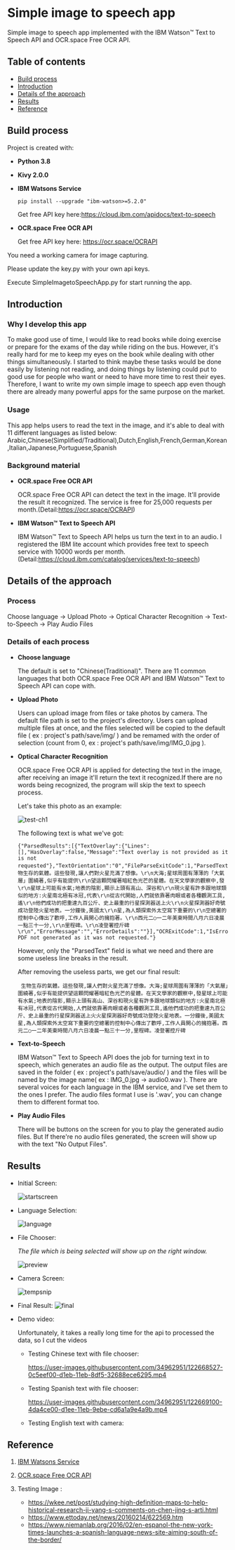 # Simple image to speech app
 Simple image to speech app implemented with the IBM Watson™ Text to Speech API and OCR.space Free OCR API.

## Table of contents
* [Build process](#build-process)
* [Introduction](#introduction)
* [Details of the approach](#details-of-the-approach)
* [Results](#results)
* [Reference](#reference)

## Build process

Project is created with:

    
 * __Python 3.8__ 
 * __Kivy 2.0.0__
 * __IBM Watsons Service__ 
 
    ```pip install --upgrade "ibm-watson>=5.2.0"```

    Get free API key here:https://cloud.ibm.com/apidocs/text-to-speech
    
 * __OCR.space Free OCR API__ 
 
    Get free API key here: https://ocr.space/OCRAPI

You need a working camera for image capturing.

Please update the key.py with your own api keys.

Execute SimpleImagetoSpeechApp.py for start running the app.


## Introduction

### Why I develop this app

To make good use of time, I would like to read books while doing exercise or prepare for the exams of the day while riding on the bus. However, it's really hard for me to keep my eyes on the book while dealing with other things simultaneously. I started to think maybe these tasks would be done easily by listening not reading, and doing things by listening could put to good use for people who want or need to have more time to rest their eyes. Therefore, I want to write my own simple image to speech app even though there are already many powerful apps for the same purpose on the market. 



### Usage
This app helps users to read the text in the image, 
and it's able to deal with 11 different languages as listed below:
Arabic,Chinese(Simplified/Traditional),Dutch,English,French,German,Korean,Italian,Japanese,Portuguese,Spanish



### Background material
* __OCR.space Free OCR API__

    OCR.space Free OCR API can detect the text in the image. It'll provide the result it recognized. The service is free for 25,000 requests per month.(Detail:https://ocr.space/OCRAPI)
    
* __IBM Watson™ Text to Speech API__
    
    IBM Watson™ Text to Speech API helps us turn the text in to an audio. I registered the IBM lite account which provides free text to speech service with 10000 words per month.
(Detail:https://cloud.ibm.com/catalog/services/text-to-speech)








## Details of the approach
### Process 
Choose language -> Upload Photo ->  Optical Character Recognition  ->  Text-to-Speech  -> Play Audio Files
### Details of each process
* __Choose language__

    The default is set to "Chinese(Traditional)". There are 11 common languages that both OCR.space Free OCR API and IBM Watson™ Text to Speech API can cope with.
    

    
* __Upload Photo__

    Users can upload image from files or take photos by camera. The default file path is set to the project's directory. Users can upload multiple files at once, and  the files selected will be copied to the default file ( ex : project's path/save/img/ ) and be remamed with the order of selection (count from 0, ex : project's path/save/img/IMG_0.jpg ).
    

* __Optical Character Recognition__

    OCR.space Free OCR API is applied for detecting the text in the image, after receiving an image it'll return the text it recognized.If there are no words being recognized, the program will skip the text to speech process. 
    
    Let's take this photo as an example:
  
    ![test-ch1](https://user-images.githubusercontent.com/34962951/122667783-2f879f80-d1e7-11eb-8ea4-fb79a62edd22.jpg)
  
    The following text is what we've got:
  
    ```
    {"ParsedResults":[{"TextOverlay":{"Lines":[],"HasOverlay":false,"Message":"Text overlay is not provided as it is not requested"},"TextOrientation":"0","FileParseExitCode":1,"ParsedText":"生物生存的氣體。這些發現,讓人們對火星充滿了想像。\r\n大海;星球周圍有薄薄的「大氣層」圍繞著,似乎有能提供\r\n望這顆閃耀著暗紅色光芒的星體。在天文學家的觀察中,發\r\n星球上可能有水氣;地表的陰影,顯示上頭有高山、深谷和\r\n現火星有許多跟地球類似的地方:火星南北極有冰冠,代表\r\n從古代開始,人們就依靠著肉眼或者各種觀測工具,遙\r\n他們成功的把重達九百公斤、史上最重的行星探測器送上火\r\n火星探測器好奇號成功登陸火星地表。一分鐘後,美國太\r\n星,為人類探索外太空寫下重要的\r\n空總署的控制中心傳出了歡呼,工作人員開心的擁抱著。\r\n西元二○一二年美東時間八月六日凌晨一點三十一分,\r\n里程碑。\r\n凌登署控斤碑\r\n","ErrorMessage":"","ErrorDetails":""}],"OCRExitCode":1,"IsErroredOnProcessing":false,"ProcessingTimeInMilliseconds":"2328","SearchablePDFURL":"Searchable PDF not generated as it was not requested."}
    ```

    However, only the "ParsedText" field is what we need and there are some useless line breaks in the result.

    After removing the useless parts, we get our final result:
    ```
     生物生存的氣體。這些發現,讓人們對火星充滿了想像。大海;星球周圍有薄薄的「大氣層」圍繞著,似乎有能提供望這顆閃耀著暗紅色光芒的星體。在天文學家的觀察中,發星球上可能有水氣;地表的陰影,顯示上頭有高山、深谷和現火星有許多跟地球類似的地方:火星南北極有冰冠,代表從古代開始,人們就依靠著肉眼或者各種觀測工具,遙他們成功的把重達九百公斤、史上最重的行星探測器送上火火星探測器好奇號成功登陸火星地表。一分鐘後,美國太星,為人類探索外太空寫下重要的空總署的控制中心傳出了歡呼,工作人員開心的擁抱著。西元二○一二年美東時間八月六日凌晨一點三十一分,里程碑。凌登署控斤碑   
    ```
* __Text-to-Speech__

    IBM Watson™ Text to Speech API does the job for turning text in to speech, which generates an audio file as the output. The output files are saved in the folder ( ex : project's path/save/audio/ ) and the files will be named by the image name( ex : IMG_0.jpg -> audio0.wav ). There are several voices for each language in the IBM service, and I've set them to the ones I prefer. The audio files format I use is '.wav', you can change them to different format too.


 * __Play Audio Files__
 
    There will be buttons on the screen for you to play the generated audio files. But If there're no audio files generated, the screen will show up with the text "No Output Files". 
 
 
## Results

* Initial Screen:

  ![startscreen](https://user-images.githubusercontent.com/34962951/122667781-2dbddc00-d1e7-11eb-8836-908e2f65c0d6.JPG)

* Language Selection:

  ![language](https://user-images.githubusercontent.com/34962951/122667773-2696ce00-d1e7-11eb-9896-06aca5ccac17.JPG)

* File Chooser: 

  _The file which is  being selected will show up on the right window._
    
  ![preview](https://user-images.githubusercontent.com/34962951/122667779-2ac2eb80-d1e7-11eb-87f8-e71fc4d1542f.JPG)
    
* Camera Screen:
    
  ![tempsnip](https://user-images.githubusercontent.com/34962951/122668191-90b07280-d1e9-11eb-823b-c7a29532ac3e.png)

* Final Result:
  ![final](https://user-images.githubusercontent.com/34962951/122667770-239bdd80-d1e7-11eb-965e-2cb8a1ccc46f.JPG)



* Demo video:

  Unfortunately, it takes a really long time for the api to processed the data, so I cut the videos
    
    


  * Testing Chinese text with file chooser:
  
    https://user-images.githubusercontent.com/34962951/122668527-0c5eef00-d1eb-11eb-8df5-32688ece6295.mp4

  * Testing Spanish text with file chooser:
    
    https://user-images.githubusercontent.com/34962951/122669100-4da4ce00-d1ee-11eb-9ebe-cd6a1a9e4a9b.mp4

  * Testing English text with camera:
  
    


## Reference
 1. [IBM Watsons Service](https://cloud.ibm.com/apidocs/text-to-speech)
    
 2. [OCR.space Free OCR API](https://ocr.space/OCRAPI)

 3. Testing Image :
    * https://wkee.net/post/studying-high-definition-maps-to-help-historical-research-ji-yang-s-comments-on-chen-jing-s-arti.html
    * https://www.ettoday.net/news/20160214/622569.htm
    * https://www.niemanlab.org/2016/02/en-espanol-the-new-york-times-launches-a-spanish-language-news-site-aiming-south-of-the-border/